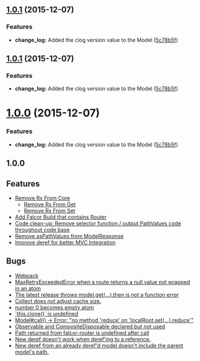 <a name="1.0.1"></a>
## [1.0.1](https://github.com/Netflix/falcor/compare/v0.1.14...v1.0.1) (2015-12-07)


### Features

* **change_log:** Added the clog version value to the Model ([5c78b5f](https://github.com/Netflix/falcor/commit/5c78b5f))



<a name="1.0.1"></a>
## [1.0.1](https://github.com/Netflix/falcor/compare/v0.1.14...v1.0.1) (2015-12-07)


### Features

* **change_log:** Added the clog version value to the Model ([5c78b5f](https://github.com/Netflix/falcor/commit/5c78b5f))



<a name="1.0.0"></a>
# [1.0.0](https://github.com/Netflix/falcor/compare/v0.1.14...v1.0.0) (2015-12-07)


### Features

* **change_log:** Added the clog version value to the Model ([5c78b5f](https://github.com/Netflix/falcor/commit/5c78b5f))



1.0.0
-------------------

## Features
- [Remove Rx From Core](https://github.com/Netflix/falcor/issues/465)
  - [Remove Rx From Get](https://github.com/Netflix/falcor/issues/506)
  - [Remove Rx From Set](https://github.com/Netflix/falcor/issues/604)
- [Add Falcor Build that contains Router](https://github.com/Netflix/falcor/issues/521)
- [Code clean-up: Remove selector function / output PathValues code throughout code base](https://github.com/Netflix/falcor/issues/453)
- [Remove asPathValues from ModelResponse](https://github.com/Netflix/falcor/issues/452)
- [Improve deref for better MVC Integration](https://github.com/Netflix/falcor/issues/501)

## Bugs
- [Webpack](https://github.com/Netflix/falcor/issues/586)
- [MaxRetryExceededError when a route returns a null value not wrapped in an atom](https://github.com/Netflix/falcor/issues/535)
- [The latest release throws model.get(...).then is not a function error](https://github.com/Netflix/falcor/issues/530)
- [Collect does not adjust cache size.](https://github.com/Netflix/falcor/issues/507)
- [number 0 becomes empty atom](https://github.com/Netflix/falcor/issues/460)
- [\`this.clone()\` is undefined](https://github.com/Netflix/falcor/issues/442)
- [Model#call() -> Error: "no method 'reduce' on 'localRoot.set(...).reduce'"](https://github.com/Netflix/falcor/issues/533)
- [Observable and CompositeDisposable  declared but not used](https://github.com/Netflix/falcor/issues/573)
- [Path returned from falcor-router is undefined after call](https://github.com/Netflix/falcor/issues/589)
- [New deref doesn't work when deref'ing to a reference.](https://github.com/Netflix/falcor/issues/559)
- [New deref from an already deref'd model doesn't include the parent model's path.](https://github.com/Netflix/falcor/issues/560)
